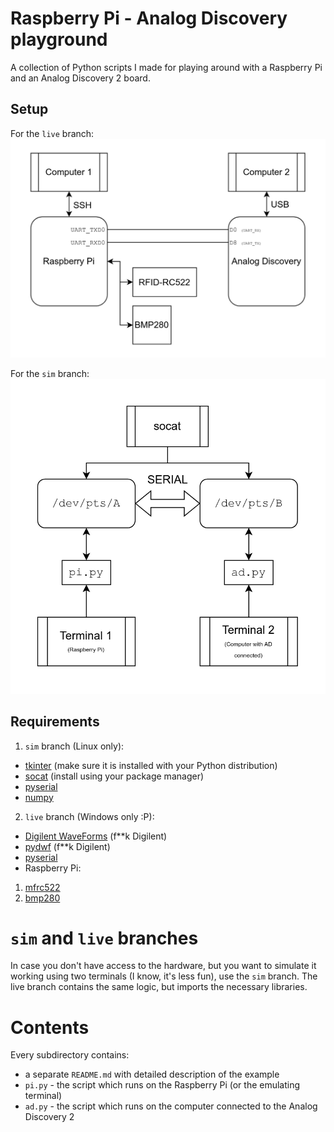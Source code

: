 # Raspberry Pi - Analog Discovery playground
A collection of Python scripts I made for playing around with a Raspberry Pi and an Analog Discovery 2 board.

## Setup
For the `live` branch:
![connection setup](connection-setup.png)

For the `sim` branch:
![sim setup](sim-setup.png)

## Requirements
1. `sim` branch (Linux only):
- [tkinter](https://docs.python.org/3/library/tkinter.html) (make sure it is installed with your Python distribution)
- [socat](http://www.dest-unreach.org/socat/) (install using your package manager)
- [pyserial](https://pypi.org/project/pyserial/)
- [numpy](https://pypi.org/project/numpy/)
2. `live` branch (Windows only :P):
- [Digilent WaveForms](https://digilent.com/shop/out-of-the-box-solutions/) (f**k Digilent)
- [pydwf](https://pypi.org/project/pydyf/) (f**k Digilent)
- [pyserial](https://pypi.org/project/pyserial/)
- Raspberry Pi:
1. [mfrc522](https://pypi.org/project/mfrc522/)
2. [bmp280](https://pypi.org/project/bmp280/)

# `sim` and `live` branches
In case you don't have access to the hardware, but you want to simulate it working using two terminals (I know, it's less fun), use the `sim` branch. The live branch contains the same logic, but imports the necessary libraries.

# Contents

Every subdirectory contains:
- a separate `README.md` with detailed description of the example
- `pi.py` - the script which runs on the Raspberry Pi (or the emulating terminal)
- `ad.py` - the script which runs on the computer connected to the Analog Discovery 2
